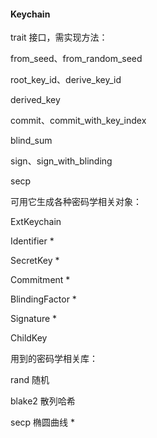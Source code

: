 #### Keychain

trait 接口，需实现方法：

from\_seed、from\_random\_seed

root\_key\_id、derive\_key\_id

derived\_key

commit、commit\_with\_key\_index

blind\_sum

sign、sign\_with\_blinding

secp

可用它生成各种密码学相关对象：

ExtKeychain

Identifier \*

SecretKey \*

Commitment \*

BlindingFactor \*

Signature \*

ChildKey

用到的密码学相关库：

rand 随机

blake2 散列哈希

secp 椭圆曲线 \*



